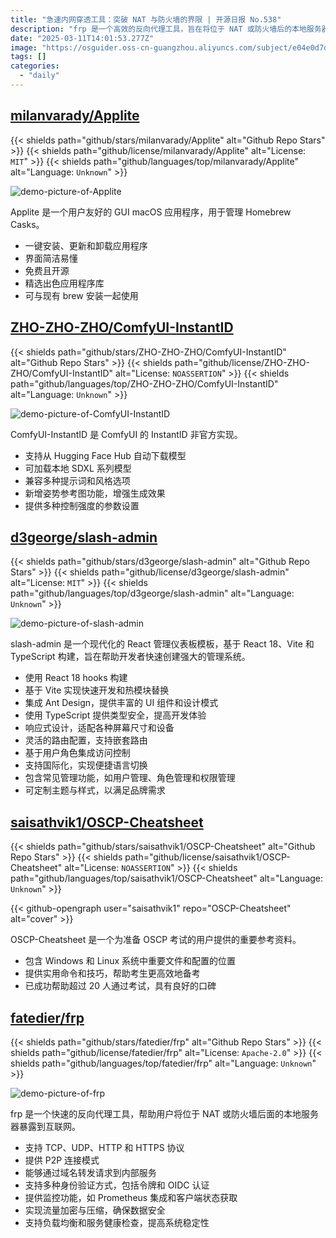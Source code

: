 ```yaml
---
title: "急速内网穿透工具：突破 NAT 与防火墙的界限 | 开源日报 No.538"
description: "frp 是一个高效的反向代理工具，旨在将位于 NAT 或防火墙后的本地服务器暴露到互联网，支持多种协议 (TCP、UDP、HTTP、HTTPS)，提供 P2P 连接、域名转发、身份验证 (如令牌和 OIDC)、监控 (如 Prometheus 集成)、流量加密与压缩、负载均衡和服务健康检查，确保数据安全和系统稳定性。"
date: "2025-03-11T14:01:53.277Z"
image: "https://osguider.oss-cn-guangzhou.aliyuncs.com/subject/e04e0d7d574f6e9387e2c38a3930eff9.png"
tags: []
categories:
  - "daily"
---
```


## [milanvarady/Applite](https://github.com/milanvarady/Applite)

{{< shields path="github/stars/milanvarady/Applite" alt="Github Repo Stars" >}} {{< shields path="github/license/milanvarady/Applite" alt="License: `MIT`" >}} {{< shields path="github/languages/top/milanvarady/Applite" alt="Language: `Unknown`" >}}

![demo-picture-of-Applite](https://static.osguider.com/subject/github/milanvarady/Applite/85e724ece6429415ed34466d21e8f606.png)

Applite 是一个用户友好的 GUI macOS 应用程序，用于管理 Homebrew Casks。

- 一键安装、更新和卸载应用程序
- 界面简洁易懂
- 免费且开源
- 精选出色应用程序库
- 可与现有 brew 安装一起使用
  
## [ZHO-ZHO-ZHO/ComfyUI-InstantID](https://github.com/ZHO-ZHO-ZHO/ComfyUI-InstantID)

{{< shields path="github/stars/ZHO-ZHO-ZHO/ComfyUI-InstantID" alt="Github Repo Stars" >}} {{< shields path="github/license/ZHO-ZHO-ZHO/ComfyUI-InstantID" alt="License: `NOASSERTION`" >}} {{< shields path="github/languages/top/ZHO-ZHO-ZHO/ComfyUI-InstantID" alt="Language: `Unknown`" >}}

![demo-picture-of-ComfyUI-InstantID](https://static.osguider.com/subject/github/ZHO-ZHO-ZHO/ComfyUI-InstantID/b0b974c824e0d790af0cd8fe3cace510.png)

ComfyUI-InstantID 是 ComfyUI 的 InstantID 非官方实现。

- 支持从 Hugging Face Hub 自动下载模型
- 可加载本地 SDXL 系列模型
- 兼容多种提示词和风格选项
- 新增姿势参考图功能，增强生成效果
- 提供多种控制强度的参数设置
  
## [d3george/slash-admin](https://github.com/d3george/slash-admin)

{{< shields path="github/stars/d3george/slash-admin" alt="Github Repo Stars" >}} {{< shields path="github/license/d3george/slash-admin" alt="License: `MIT`" >}} {{< shields path="github/languages/top/d3george/slash-admin" alt="Language: `Unknown`" >}}

![demo-picture-of-slash-admin](https://static.osguider.com/subject/github/d3george/slash-admin/b38f16ac15b7115e880454ce6b248ca6.png)

slash-admin 是一个现代化的 React 管理仪表板模板，基于 React 18、Vite 和 TypeScript 构建，旨在帮助开发者快速创建强大的管理系统。

- 使用 React 18 hooks 构建
- 基于 Vite 实现快速开发和热模块替换
- 集成 Ant Design，提供丰富的 UI 组件和设计模式
- 使用 TypeScript 提供类型安全，提高开发体验
- 响应式设计，适配各种屏幕尺寸和设备
- 灵活的路由配置，支持嵌套路由
- 基于用户角色集成访问控制
- 支持国际化，实现便捷语言切换
- 包含常见管理功能，如用户管理、角色管理和权限管理
- 可定制主题与样式，以满足品牌需求
  
## [saisathvik1/OSCP-Cheatsheet](https://github.com/saisathvik1/OSCP-Cheatsheet)

{{< shields path="github/stars/saisathvik1/OSCP-Cheatsheet" alt="Github Repo Stars" >}} {{< shields path="github/license/saisathvik1/OSCP-Cheatsheet" alt="License: `NOASSERTION`" >}} {{< shields path="github/languages/top/saisathvik1/OSCP-Cheatsheet" alt="Language: `Unknown`" >}}

{{< github-opengraph user="saisathvik1" repo="OSCP-Cheatsheet" alt="cover" >}}

OSCP-Cheatsheet 是一个为准备 OSCP 考试的用户提供的重要参考资料。

- 包含 Windows 和 Linux 系统中重要文件和配置的位置
- 提供实用命令和技巧，帮助考生更高效地备考
- 已成功帮助超过 20 人通过考试，具有良好的口碑
  
## [fatedier/frp](https://github.com/fatedier/frp)

{{< shields path="github/stars/fatedier/frp" alt="Github Repo Stars" >}} {{< shields path="github/license/fatedier/frp" alt="License: `Apache-2.0`" >}} {{< shields path="github/languages/top/fatedier/frp" alt="Language: `Unknown`" >}}

![demo-picture-of-frp](https://static.osguider.com/subject/github/fatedier/frp/9259750ce43329e09be975caa66cba5b.png)

frp 是一个快速的反向代理工具，帮助用户将位于 NAT 或防火墙后面的本地服务器暴露到互联网。

- 支持 TCP、UDP、HTTP 和 HTTPS 协议
- 提供 P2P 连接模式
- 能够通过域名转发请求到内部服务
- 支持多种身份验证方式，包括令牌和 OIDC 认证
- 提供监控功能，如 Prometheus 集成和客户端状态获取
- 实现流量加密与压缩，确保数据安全
- 支持负载均衡和服务健康检查，提高系统稳定性
  
